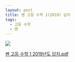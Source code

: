 ```yaml
---
layout: post
title: 쎈 고등 수학 1(2019) 답지
tags:
  - 고등 수학
  - 쎈
---
```

![](http://truebook.sinsago.co.kr/up_files/book/4434_%EC%8E%88-%EC%88%98%ED%95%99%E2%85%A0.gif)

[쎈 고등 수학 1 2019년도 답지.pdf](http://dl.rdupp.in:8080/list/HDD1/file/53471111.pdf)
